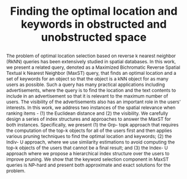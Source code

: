 ---
title: "Finding the optimal location and keywords in obstructed and unobstructed space"
authors:
- Farhana M. Choudhury
- J. Shane Culpepper
- admin
- Timos Sellis

publication_types: ["1"]
publication: In *VLDB Journal 2018*
publication_short: In *VLDBJ (2018)*
publishDate: "2018-04-19"

abstract: The problem of optimal location selection based on reverse k nearest neighbor (RkNN) queries has been extensively studied in spatial databases. In this work, we present a related query, denoted as a Maximized Bichromatic Reverse Spatial Textual k Nearest Neighbor (MaxST) query, that finds an optimal location and a set of keywords for an object so that the object is a kNN object for as many users as possible. Such a query has many practical applications including advertisements, where the query is to find the location and the text contents to include in an advertisement so that it is relevant to the maximum number of users. The visibility of the advertisements also has an important role in the users’ interests. In this work, we address two instances of the spatial relevance when ranking items - (1) the Euclidean distance and (2) the visibility. We carefully design a series of index structures and approaches to answer the MaxST for both instances. Specifically, we present (1) the Grp- topk approach that requires the computation of the top-k objects for all of the users first and then applies various pruning techniques to find the optimal location and keywords; (2) the Indiv- U approach, where we use similarity estimations to avoid computing the top-k objects of the users that cannot be a final result; and (3) the Index- U approach where we propose a hierarchical index structure over the users to improve pruning. We show that the keyword selection component in MaxST queries is NP-hard and present both approximate and exact solutions for the problem.


#tags:
#- Source Themes
featured: true

links:
url_pdf: https://link.springer.com/content/pdf/10.1007/s00778-018-0504-y.pdf

---